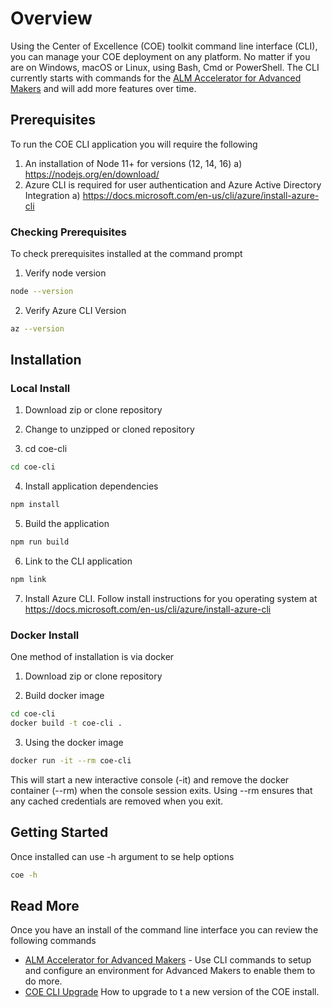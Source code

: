 # Overview

Using the Center of Excellence (COE) toolkit command line interface (CLI), you can manage your COE deployment on any platform. No matter if you are on Windows, macOS or Linux, using Bash, Cmd or PowerShell. The CLI currently starts with commands for the [ALM Accelerator for Advanced Makers](./aa4am/index.md) and will add more features over time.

## Prerequisites

To run the COE CLI application you will require the following

1. An installation of Node 11+ for versions (12, 14, 16)
   a) https://nodejs.org/en/download/
2. Azure CLI is required for user authentication and Azure Active Directory Integration
   a) https://docs.microsoft.com/en-us/cli/azure/install-azure-cli

### Checking Prerequisites

To check prerequisites installed at the command prompt

1. Verify node version

```bash
node --version
```

2. Verify Azure CLI Version

```bash
az --version
```

## Installation

### Local Install

1. Download zip or clone repository

2. Change to unzipped or cloned repository

3. cd coe-cli

```bash
cd coe-cli
```

4. Install application dependencies

```bash
npm install
```

5. Build the application

```bash
npm run build
```

6. Link to the CLI application

```bash
npm link
```

7. Install Azure CLI. Follow install instructions for you operating system at https://docs.microsoft.com/en-us/cli/azure/install-azure-cli

### Docker Install

One method of installation is via docker

1. Download zip or clone repository

2. Build docker image

```bash
cd coe-cli
docker build -t coe-cli . 
```

3. Using the docker image

```bash
docker run -it --rm coe-cli
```

This will start a new interactive console (-it) and remove the docker container (--rm) when the console session exits. Using --rm ensures that any cached credentials are removed when you exit.

## Getting Started

Once installed can use -h argument to se help options

```bash
coe -h
```

## Read More

Once you have an install of the command line interface you can review the following commands

- [ALM Accelerator for Advanced Makers](./aa4am/index.md) - Use CLI commands to setup and configure an environment for Advanced Makers to enable them to do more.
- [COE CLI Upgrade](./upgrade.md) How to upgrade to t a new version of the COE install.